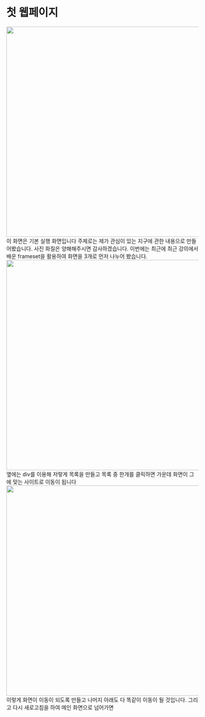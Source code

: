# 첫 웹페이지
<img src="https://user-images.githubusercontent.com/102115231/169639889-8ba4dc46-ecbd-4972-9290-17101b65e9e2.jpg" width="1000 " height="550">
이 화면은 기본 실행 화면입니다
주제로는 제가 관심이 있는 지구에 관한 내용으로 만들어봤습니다.  사진 화질은 양해해주시면 감사하겠습니다.
이번에는 최근에 최근 강의에서 배운 frameset을 활용하여 화면을 3개로 먼저 나누어 봤습니다.
<img src="https://user-images.githubusercontent.com/102115231/169640131-d0a3c6f7-92b6-4aa2-affe-1865c0a839cd.jpg" width="1000 " height="550">
옆에는 div를 이용해 저렇게 목록을 만들고 목록 중 한개를 클릭하면 가운데 화면이 그에 맞는 사이트로 이동이 됩니다
<img src="https://user-images.githubusercontent.com/102115231/169640349-3a93af73-8f83-4470-ac00-02d4822ef060.jpg" width="1000 " height="550">
이렇게 화면이 이동이 되도록 만들고 나머지 아래도 다 똑같이 이동이 될 것입니다.
그리고 다시 새로고침을 하여 메인 화면으로 넘어가면
